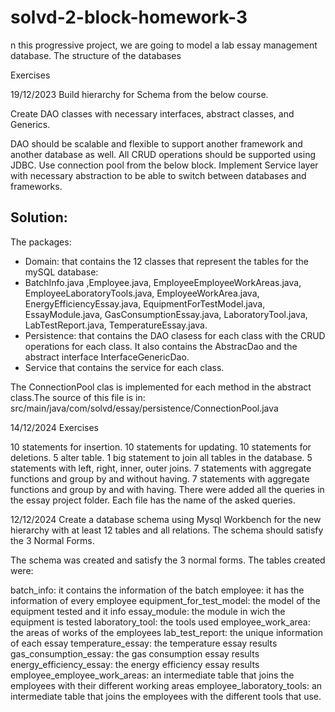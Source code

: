 # solvd-2-block-homework-3

n this progressive project, we are going to model a lab essay management database. The structure of the databases

Exercises

19/12/2023
Build hierarchy for Schema from the below course.

Create DAO classes with necessary interfaces, abstract classes, and Generics.  

DAO should be scalable and flexible to support another framework and another database as well. All CRUD operations should be supported using JDBC. Use connection pool from the below block.
Implement Service layer with necessary abstraction to be able to switch between databases and frameworks.

## Solution:

The packages:
* Domain: that contains the 12 classes that represent the tables for the mySQL database:
* BatchInfo.java ,Employee.java, EmployeeEmployeeWorkAreas.java, EmployeeLaboratoryTools.java, 
EmployeeWorkArea.java, EnergyEfficiencyEssay.java,
  EquipmentForTestModel.java, EssayModule.java, GasConsumptionEssay.java, 
LaboratoryTool.java, LabTestReport.java, TemperatureEssay.java.
* Persistence: that contains the DAO clasess for each class with the CRUD operations for each class.
It also contains the AbstracDao and the abstract interface InterfaceGenericDao.
* Service that contains the service for each class.

The ConnectionPool clas is implemented for each method in the abstract class.The source of this file is in:
src/main/java/com/solvd/essay/persistence/ConnectionPool.java

14/12/2024
Exercises

10 statements for insertion.
10 statements for updating.
10 statements for deletions.
5 alter table.
1 big statement to join all tables in the database.
5 statements with left, right, inner, outer joins.
7 statements with aggregate functions and group by and without having.
7 statements with aggregate functions and group by and with having.
There were added all the queries in the essay project folder. Each file has the name of the asked queries.

12/12/2024
Create a database schema using Mysql Workbench for the new hierarchy with at least 12 tables and all relations. The schema should satisfy the 3 Normal Forms.

The schema was created and satisfy the 3 normal forms. The tables created were:

batch_info: it contains the information of the batch
employee: it has the information of every employee
equipment_for_test_model: the model of the equipment tested and it info
essay_module: the module in wich the equipment is tested
laboratory_tool: the tools used
employee_work_area: the areas of works of the employees
lab_test_report: the unique information of each essay
temperature_essay: the temperature essay results
gas_consumption_essay: the gas consumption essay results
energy_efficiency_essay: the energy efficiency essay results
employee_employee_work_areas: an intermediate table that joins the employees with their different working areas
employee_laboratory_tools: an intermediate table that joins the employees with the different tools that use.